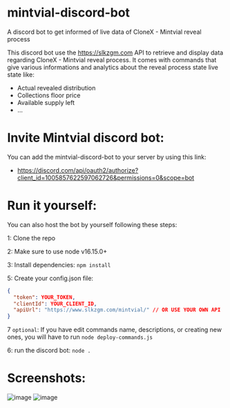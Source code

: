 # mintvial-discord-bot
A discord bot to get informed of live data of CloneX - Mintvial reveal process

This discord bot use the https://slkzgm.com API to retrieve and display data regarding CloneX - Mintvial reveal process.
It comes with commands that give various informations and analytics about the reveal process state live state like:
- Actual revealed distribution
- Collections floor price
- Available supply left
- ...

# Invite Mintvial discord bot: 

You can add the mintvial-discord-bot to your server by using this link:

- https://discord.com/api/oauth2/authorize?client_id=1005857622597062726&permissions=0&scope=bot 



# Run it yourself:

You can also host the bot by yourself following these steps:

1: Clone the repo

2: Make sure to use node v16.15.0+

3: Install dependencies: `npm install`

5: Create your config.json file:

```json
{
  "token": YOUR_TOKEN,
  "clientId": YOUR_CLIENT_ID,
  "apiUrl": "https://www.slkzgm.com/mintvial/" // OR USE YOUR OWN API
}
```

7 `optional`: If you have edit commands name, descriptions, or creating new ones, you will have to run `node deploy-commands.js`

6: run the discord bot: `node .`

# Screenshots:

![image](https://user-images.githubusercontent.com/105301169/183384432-d565ba5e-de3e-4adb-80ad-2c1f18558ff0.png)
![image](https://user-images.githubusercontent.com/105301169/183384545-c8cf97fc-c03c-4197-b261-8276b414cce1.png)
